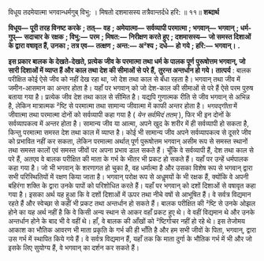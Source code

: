 विधूय तदमेयात्मा भगवान्धर्मगुब् विभु: । मिषतो दशमासस्य तत्रैवान्तर्दधे हरि: ॥ ११॥ **शब्दार्थ** 

**विधूय—** **पूरी तरह विनष्ट करके** **; तत्—** **वह** **; अमेयात्मा—** **सर्वव्यापी परमात्मा** **; भगवान्—** **भगवान्** **; धर्म-गुप्—** **सदाचार के** **रक्षक** **; विभु:—** **परम** **; मिषत:—** **निरीक्षण करते हुए** **; दशमासस्य—** **जो समस्त दिशाओं के द्वारा वषावृत हैं, उनका** **; तत्र एव—** **तत्क्षण** **; अन्त:—** **अ²श्य** **; दधे—** **हो गये** **; हरि:—** **भगवान्।** **.** 

**इस प्रकार बालक के देखते-देखते, प्रत्येक जीव के परमात्मा तथा धर्म के पालक पूर्ण** **पुरूषोत्तम भगवान्, जो सारी दिशाओं में व्याप्त हैं और काल तथा देश की सीमाओं से परे हैं,** **तुरन्त अन्तर्धान हो गये।** **तात्पर्य** : बालक परीक्षित कोई ऐसे जीव को नहीं देख रहा था, जो देश तथा काल से बँधा रहता है। भगवान् तथा जीव में जमीन-आसमान का अन्तर होता है। यहाँ पर भगवान् को जो देश-काल की सीमाओं से परे हैं ऐसे परम पुरुष बताया गया है। प्रत्येक जीव देश तथा काल से सीमित है। यद्यपि गुणात्मक रीति से जीव भगवान् से अभिन्न है, लेकिन मात्रात्मक ²ष्टि से परमात्मा तथा सामान्य जीवात्मा में काफी अन्तर होता है। *भगवद्गीता* में जीवात्मा तथा परमात्मा दोनों को सर्वव्यापी कहा गया है ( *येन* *सर्वमिदं ततम्* ), फिर भी इन दोनों के सर्वव्यापकत्व में अन्तर होता है। सामान्य जीव या आत्मा, अपने खुद के शरीर में ही सर्वव्यापी हो सकता है, किन्तु परमात्मा समस्त देश तथा काल में व्याप्त है। कोई भी सामान्य जीव अपने सर्वव्यापकत्व से दूसरे जीव को प्रभावित नहीं कर सकता, लेकिन परमात्मा अर्थात् पूर्ण पुरूषोत्तम भगवान् असीम रूप से समस्त स्थानों तथा समस्त कालों एवं समस्त जीवों पर अपना प्रभाव डाल सकते हैं। चूँकि वे सर्वव्यापी हैं, देश तथा काल से परे हैं, अतएव वे बालक परीक्षित की माता के गर्भ के भीतर भी प्रकट हो सकते हैं। यहाँ पर उन्हें धर्मपालक कहा गया है। जो भी भगवान् के शरणागत हो चुका है, वह धर्मात्मा है और उसका विशेष रूप से भगवान् द्वारा सभी परिस्थितियों में रक्षण किया जाता है। भगवान् परोक्ष रूप से अधॢमयों के भी रक्षक हैं, क्योंकि वे अपनी बहिरंगा शक्ति के द्वारा उनके पापों को परिशोधित करते हैं। यहाँ पर भगवान् को दशों दिशाओं से वषावृत कहा गया है। इसका अर्थ यह हुआ कि वे दशों दिशाओं में ऊपर तथा नीचे वषों से आभूषित हैं। वे सर्वत्र विद्यमान रहते हैं और स्वेच्छा से कहीं भी प्रकट तथा अन्तर्धान हो सकते हैं। बालक परीक्षित की ²ष्टि से उनके ओझल होने का यह अर्थ नहीं है कि वे किसी अन्य स्थान से आकर वहाँ प्रकट हुए थे। वे वहीं विद्यमान थे और उनके अन्तर्धान होने के बाद भी वे वहीं थे। हाँ, वे बालक की आँखों को ²ष्टिगोचर नहीं हो रहे थे। इस तेजोमय आकाश का भौतिक आवरण भी माता प्रकृति के गर्भ की ही भाँति है और हम सभी जीवों के पिता, भगवान्, द्वारा उस गर्भ में स्थापित किये गये हैं। वे सर्वत्र विद्यमान हैं, यहाँ तक कि माता दुर्गा के भौतिक गर्भ में भी और जो इसके लिए सुयोग्य हैं, वे भगवान् का दर्शन कर सकते हैं। 